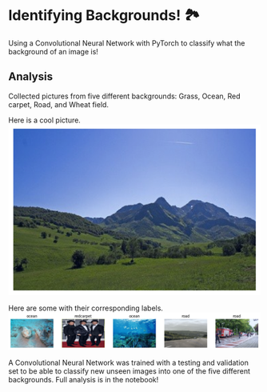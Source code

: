 # Identifying Backgrounds! 🏞️
Using a Convolutional Neural Network with PyTorch to classify what the background of an image is!

## Analysis
Collected pictures from five different backgrounds: Grass, Ocean, Red carpet, Road, and Wheat field.

Here is a cool picture.\
![Cool Mountain](cool_pic.png)

Here are some with their corresponding labels.
![Some Pictures](some_pics.png)

A Convolutional Neural Network was trained with a testing and validation set to be able to classify new unseen images into one of the five different backgrounds. Full analysis is in the notebook!